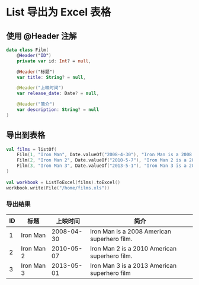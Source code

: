 # List 导出为 Excel 表格

## 使用 @Header 注解

```kotlin
data class Film(
    @Header("ID")
    private var id: Int? = null,

    @Header("标题")
    var title: String? = null,

    @Header("上映时间")
    var release_date: Date? = null,

    @Header("简介")
    var description: String? = null
)
```

## 导出到表格

```kotlin
val films = listOf(
    Film(1, "Iron Man", Date.valueOf("2008-4-30"), "Iron Man is a 2008 American superhero film."),
    Film(2, "Iron Man 2", Date.valueOf("2010-5-7"), "Iron Man 2 is a 2010 American superhero film."),
    Film(3, "Iron Man 3", Date.valueOf("2013-5-1"), "Iron Man 3 is a 2013 American superhero film")
)
    
val workbook = ListToExcel(films).toExcel()
workbook.write(File("/home/films.xls"))
```

### 导出结果

ID	|标题	    |上映时间	|简介
----|-----------|-----------|---------
1	|Iron Man	|2008-04-30	|Iron Man is a 2008 American superhero film.
2	|Iron Man 2	|2010-05-07	|Iron Man 2 is a 2010 American superhero film.
3	|Iron Man 3	|2013-05-01	|Iron Man 3 is a 2013 American superhero film

